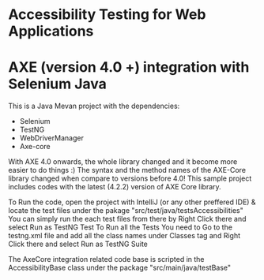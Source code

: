 # Accessibility Testing for Web Applications
# AXE (version 4.0 +) integration with Selenium Java

This is a Java Mevan project with the dependencies:
- Selenium
- TestNG
- WebDriverManager
- Axe-core

With AXE 4.0 onwards, the whole library changed and it become more easier to do things :) The syntax and the method names of the AXE-Core library changed when compare to versions before 4.0! This sample project includes codes with the latest (4.2.2) version of AXE Core library.

To Run the code, open the project with IntelliJ (or any other preffered IDE) & locate the test files under the pakage "src/test/java/testsAccessibilities" You can simply run the each test files from there by Right Click there and select Run as TestNG Test
To Run all the Tests You need to Go to the testng.xml file and add all the class names under Classes tag and Right Click there and select Run as TestNG Suite 

The AxeCore integration related code base is scripted in the AccessibilityBase class under the package "src/main/java/testBase"




